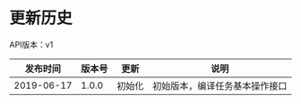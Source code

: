 # 更新历史

API版本：v1

| 发布时间   | 版本号 | 更新     | 说明                                                         |
| ---------- | ------ | -------- | ------------------------------------------------------------ |
| 2019-06-17 | 1.0.0  | 初始化   | 初始版本，编译任务基本操作接口                                     |

